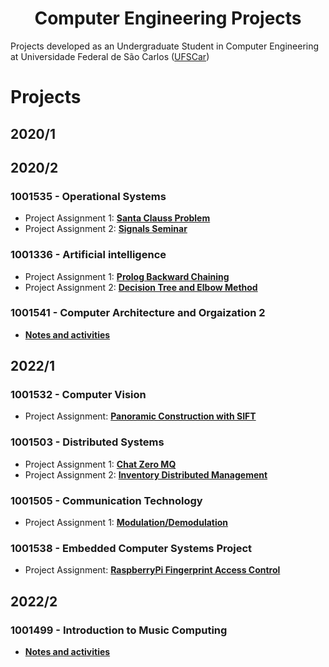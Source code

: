 <h1 align="center"> Computer Engineering Projects </h1>
 
Projects developed as an Undergraduate Student in Computer Engineering at Universidade Federal de São Carlos ([UFSCar](https://www.ufscar.br/))

# Projects 

## 2020/1


## 2020/2
### 1001535 - Operational Systems 
* Project Assignment 1: [**Santa Clauss Problem**](https://github.com/souzaitor/EnC/tree/main/2020-2/Sistemas%20Operacionais/Santa%20Clauss%20Problem)
* Project Assignment 2: [**Signals Seminar**](https://github.com/souzaitor/EnC/tree/main/2020-2/Sistemas%20Operacionais/Signals)

### 1001336 - Artificial intelligence
* Project Assignment 1: [**Prolog Backward Chaining**](https://github.com/souzaitor/EnC/tree/main/2020-2/Intelig%C3%AAncia%20Artifical/Prolog%20Backward%20Chaining)
* Project Assignment 2: [**Decision Tree and Elbow Method**](https://github.com/souzaitor/EnC/tree/main/2020-2/Intelig%C3%AAncia%20Artifical/Decision%20Tree%20and%20Elbow%20Method)

### 1001541 - Computer Architecture and Orgaization 2 
* [**Notes and activities**](https://github.com/souzaitor/Computer-Engineering-Projects/tree/main/2020-2/ComputerArq2)

## 2022/1
### 1001532 - Computer Vision 
* Project Assignment: [**Panoramic Construction with SIFT**](https://github.com/souzaitor/EnC/tree/main/2021-1/Computer%20Vision/Panorama)


### 1001503 - Distributed Systems 
* Project Assignment 1: [**Chat Zero MQ**](https://github.com/souzaitor/EnC/tree/main/2021-1/Distributed%20Systems#-chat-zero-mq-)
* Project Assignment 2: [**Inventory Distributed Management**](https://github.com/souzaitor/Inventory-Distributed-Management)

### 1001505 - Communication Technology
* Project Assignment 1: [**Modulation/Demodulation**](https://github.com/souzaitor/Computer-Engineering-Projects/tree/main/2021-1/Communication%20Technology/Modulation%20and%20Demodulation)

### 1001538 - Embedded Computer Systems Project
* Project Assignment: [**RaspberryPi Fingerprint Access Control**](https://github.com/souzaitor/RaspberryPi-Access-Control)

## 2022/2
### 1001499  - Introduction to Music Computing
* [**Notes and activities**](https://github.com/souzaitor/Computer-Engineering-Projects/tree/main/2021-2/Intro-Musical)
